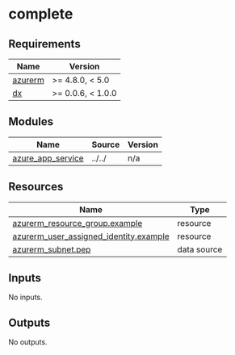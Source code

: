# complete

<!-- BEGIN_TF_DOCS -->
## Requirements

| Name | Version |
|------|---------|
| <a name="requirement_azurerm"></a> [azurerm](#requirement\_azurerm) | >= 4.8.0, < 5.0 |
| <a name="requirement_dx"></a> [dx](#requirement\_dx) | >= 0.0.6, < 1.0.0 |

## Modules

| Name | Source | Version |
|------|--------|---------|
| <a name="module_azure_app_service"></a> [azure\_app\_service](#module\_azure\_app\_service) | ../../ | n/a |

## Resources

| Name | Type |
|------|------|
| [azurerm_resource_group.example](https://registry.terraform.io/providers/hashicorp/azurerm/latest/docs/resources/resource_group) | resource |
| [azurerm_user_assigned_identity.example](https://registry.terraform.io/providers/hashicorp/azurerm/latest/docs/resources/user_assigned_identity) | resource |
| [azurerm_subnet.pep](https://registry.terraform.io/providers/hashicorp/azurerm/latest/docs/data-sources/subnet) | data source |

## Inputs

No inputs.

## Outputs

No outputs.
<!-- END_TF_DOCS -->
